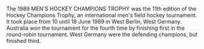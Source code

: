 The 1989 MEN'S HOCKEY CHAMPIONS TROPHY was the 11th edition of the Hockey Champions Trophy, an international men's field hockey tournament. It took place from 10 until 18 June 1989 in West Berlin, West Germany. Australia won the tournament for the fourth time by finishing first in the round-robin tournament. West Germany were the defending champions, but finished third.
